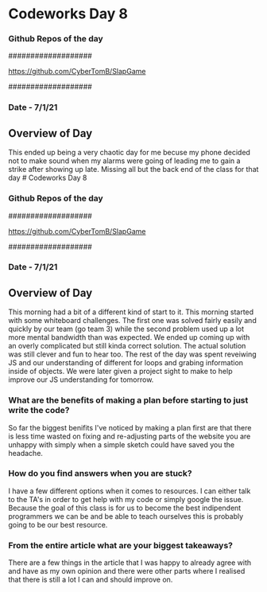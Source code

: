 # Codeworks Day 8
### Github Repos of the day

###################

https://github.com/CyberTomB/SlapGame

###################

### Date - 7/1/21


## Overview of Day
This ended up being a very chaotic day for me becuse my phone decided not to make sound when my alarms were going of leading me to gain a strike after showing up late. Missing all but the back end of the class for that day # Codeworks Day 8
### Github Repos of the day

###################

https://github.com/CyberTomB/SlapGame

###################

### Date - 7/1/21


## Overview of Day
 This morning had a bit of a different kind of start to it. This morning started with some whiteboard challenges. The first one was solved fairly easily and quickly by our team (go team 3) while the second problem used up a lot more mental bandwidth than was expected. We ended up coming up with an overly complicated but still kinda correct solution. The actual solution was still clever and fun to hear too. The rest of the day was spent reveiwing JS and our understanding of different for loops and grabing information inside of objects. We were later given a project sight to make to help improve our JS understanding for tomorrow. 

### What are the benefits of making a plan before starting to just write the code?

So far the biggest benifits I've noticed by making a plan first are that there is less time wasted on fixing and re-adjusting parts of the website you are unhappy with simply when a simple sketch could have saved you the headache.

### How do you find answers when you are stuck?

I have a few different options when it comes to resources. I can either talk to the TA's in order to get help with my code or simply google the issue. Because the goal of this class is for us to become the best indipendent programmers we can be and be able to teach ourselves this is probably going to be our best resource.

### From the entire article what are your biggest takeaways?

There are a few things in the article that I was happy to already agree with and have as my own opinion and there were other parts where I realised that there is still a lot I can and should improve on.